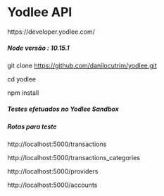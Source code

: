 # Yodlee API
<p>https://developer.yodlee.com/</b>
<h5>Node versão : 10.15.1</h5>

git clone https://github.com/danilocutrim/yodlee.git
<p>cd yodlee</p>
<p>npm install</p>

<h5>Testes efetuados no Yodlee Sandbox</h5>
<h5>Rotas para teste</h5>
<p>http://localhost:5000/transactions</p>
<p>http://localhost:5000/transactions_categories</p>
<p>http://localhost:5000/providers</p>
<p>http://localhost:5000/accounts</p>